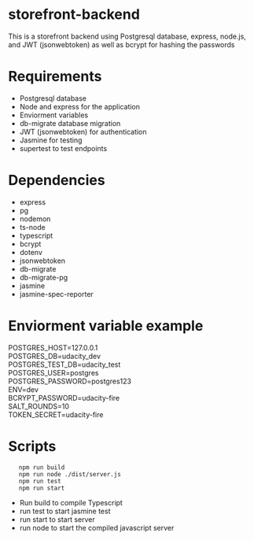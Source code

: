 # storefront-backend
This is a storefront backend using Postgresql database, express, node.js, and JWT (jsonwebtoken) as well as bcrypt for hashing the passwords

# Requirements

 - Postgresql database
 - Node and express for the application
 - Enviorment variables
 - db-migrate database migration
 - JWT (jsonwebtoken) for authentication
 - Jasmine for testing
 - supertest to test endpoints
 
# Dependencies

- express
- pg
- nodemon
- ts-node
- typescript
- bcrypt
- dotenv
- jsonwebtoken
- db-migrate
- db-migrate-pg
- jasmine
- jasmine-spec-reporter

# Enviorment variable example

POSTGRES_HOST=127.0.0.1 \
POSTGRES_DB=udacity_dev \
POSTGRES_TEST_DB=udacity_test \
POSTGRES_USER=postgres \
POSTGRES_PASSWORD=postgres123 \
ENV=dev \
BCRYPT_PASSWORD=udacity-fire \
SALT_ROUNDS=10 \
TOKEN_SECRET=udacity-fire 

# Scripts
 ```
    npm run build 
    npm run node ./dist/server.js
    npm run test
    npm run start
```

- Run build to compile Typescript
- run test to start jasmine test
- run start to start server
- run node to start the compiled javascript server

